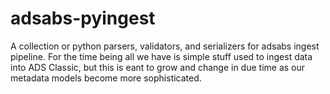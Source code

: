 # adsabs-pyingest

A collection or python parsers, validators, and serializers for adsabs ingest pipeline.
For the time being all we have is simple stuff used to ingest data into ADS Classic, but
this is eant to grow and change in due time as our metadata models become more sophisticated.

